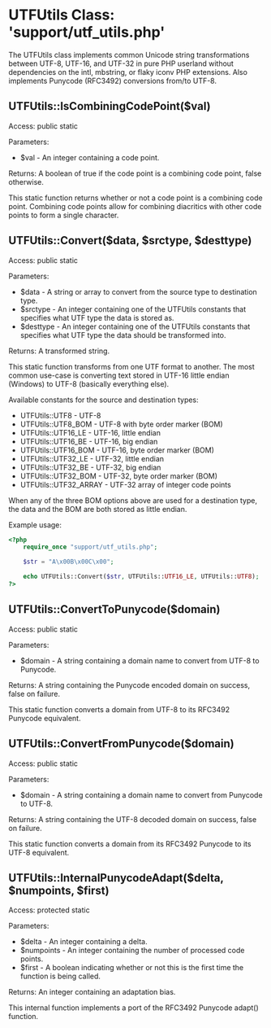 UTFUtils Class:  'support/utf_utils.php'
========================================

The UTFUtils class implements common Unicode string transformations between UTF-8, UTF-16, and UTF-32 in pure PHP userland without dependencies on the intl, mbstring, or flaky iconv PHP extensions.  Also implements Punycode (RFC3492) conversions from/to UTF-8.

UTFUtils::IsCombiningCodePoint($val)
------------------------------------

Access:  public static

Parameters:

* $val - An integer containing a code point.

Returns:  A boolean of true if the code point is a combining code point, false otherwise.

This static function returns whether or not a code point is a combining code point.  Combining code points allow for combining diacritics with other code points to form a single character.

UTFUtils::Convert($data, $srctype, $desttype)
---------------------------------------------

Access:  public static

Parameters:

* $data - A string or array to convert from the source type to destination type.
* $srctype - An integer containing one of the UTFUtils constants that specifies what UTF type the data is stored as.
* $desttype - An integer containing one of the UTFUtils constants that specifies what UTF type the data should be transformed into.

Returns:  A transformed string.

This static function transforms from one UTF format to another.  The most common use-case is converting text stored in UTF-16 little endian (Windows) to UTF-8 (basically everything else).

Available constants for the source and destination types:

* UTFUtils::UTF8 - UTF-8
* UTFUtils::UTF8_BOM - UTF-8 with byte order marker (BOM)
* UTFUtils::UTF16_LE - UTF-16, little endian
* UTFUtils::UTF16_BE - UTF-16, big endian
* UTFUtils::UTF16_BOM - UTF-16, byte order marker (BOM)
* UTFUtils::UTF32_LE - UTF-32, little endian
* UTFUtils::UTF32_BE - UTF-32, big endian
* UTFUtils::UTF32_BOM - UTF-32, byte order marker (BOM)
* UTFUtils::UTF32_ARRAY - UTF-32 array of integer code points

When any of the three BOM options above are used for a destination type, the data and the BOM are both stored as little endian.

Example usage:

```php
<?php
	require_once "support/utf_utils.php";

	$str = "A\x00B\x00C\x00";

	echo UTFUtils::Convert($str, UTFUtils::UTF16_LE, UTFUtils::UTF8);
?>
```

UTFUtils::ConvertToPunycode($domain)
------------------------------------

Access:  public static

Parameters:

* $domain - A string containing a domain name to convert from UTF-8 to Punycode.

Returns:  A string containing the Punycode encoded domain on success, false on failure.

This static function converts a domain from UTF-8 to its RFC3492 Punycode equivalent.

UTFUtils::ConvertFromPunycode($domain)
--------------------------------------

Access:  public static

Parameters:

* $domain - A string containing a domain name to convert from Punycode to UTF-8.

Returns:  A string containing the UTF-8 decoded domain on success, false on failure.

This static function converts a domain from its RFC3492 Punycode to its UTF-8 equivalent.

UTFUtils::InternalPunycodeAdapt($delta, $numpoints, $first)
-----------------------------------------------------------

Access: protected static

Parameters:

* $delta - An integer containing a delta.
* $numpoints - An integer containing the number of processed code points.
* $first - A boolean indicating whether or not this is the first time the function is being called.

Returns:  An integer containing an adaptation bias.

This internal function implements a port of the RFC3492 Punycode adapt() function.
